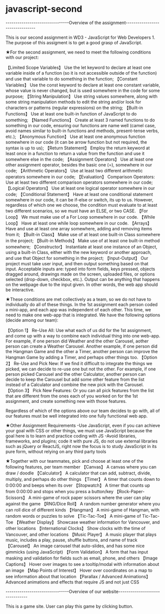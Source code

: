 # javascript-second

--------------------------------Overview of the assignment--------------------------------

This is our second assignment in WD3 - JavaScript for Web Developers 1.
The purpose of this assigment is to get a good grasp of JavaScript.

★For the second assignment, we need to meet the following conditions with our project:
 
 【Limited Scope Variables】
 Use the let keyword to declare at least one variable inside of a function (so it is not accessible outside of the function) and use that variable to do something in the function;
 【Constant Variables】 
 Use the const keyword to declare at least one constant variable, whose value is never changed, but is used somewhere in the code for some purpose;
 【String Manipulation】 
 Use string values somewhere, along with some string manipulation methods to edit the string and/or look for characters or patterns (regular expressions) on the string;
 【Built-in Functions】
  Use at least one built-in function of JavaScript to do something;
 【Named Functions】 
 Create at least 3 named functions to do something in our code, ensuring our functions are name well (camel case, avoid names similar to built-in functions and methods, present-tense verbs, etc.);
 【Anonymous Function】 
 Use at least one anonymous function somewhere in our code (it can be arrow function but not required, the syntax is up to us);
 【Return Statement】 
 Employ the return keyword at least once in a function to return a value from the function and use it somewhere else in the code;
 【Assignment Operators】 
 Use at least one other assignment operator, besides the basic one (=), somewhere in our code;
 【Arithmetic Operators】 
 Use at least two different arithmetic operators somewhere in our code;
 【Evaluation】 
 Comparison Operators: Use at least two different comparison operators somewhere in our code;
 【Logical Operators】 
 Use at least one logical operator somewhere in our code;
 【Conditional Statement】 
 Have at least one conditional statement somewhere in our code, it can be if-else or switch, its up to us. However, regardless of which one we choose, the condition must evaluate to at least two different scenarios, so we must have an ELSE, or two CASE. 
 【For Loop】 
 We must make use of a For Loop somewhere in our code.
 【While Loop】 
 Have at least one while loop somewhere in our code.
 【Arrays】 
 Have and use at least one array somewhere, adding and removing items from it;
 【Built-in Class】 
 Make use of at least one built-in Class somewhere in the project;
 【Built-in Methods】 
 Make use of at least one built-in method somewhere;
 【Constructor】 
 Instantiate at least one instance of an Object, using a built-in Class, either with the new keyword or another approach, and use that Object for something in the project;
 【Input-Output】 
 Our project must take user input, and then output something based on that input. Acceptable inputs are: typed into form fields, keys pressed, objects dragged around, drawings made on the screen, uploaded files, or options selected (drop-down, checkbox, etc.). Output can be anything that happens on the webpage due to the input given. In other words, the web app should be interactive.

★These conditions are met collectively as a team, so we do not have to individually do all of these things. In the 1st assignment each person coded a mini-app, and each app was independent of each other. This time, we need to make one web-app that is integrated. We have the following options (decide among our team):

 【Option 1】
 Re-Use All: Use what each of us did for the 1st assignment, and come up with a way to combine each individual thing into one web-app. For example, if one person did Weather and the other Carousel, aother person can create a Weather Carousel. Another example, if one person did the Hangman Game and the other a Timer, another person can improve the Hangman Game by adding a Timer, and perhaps other things too.
 【Option 2】 
 Re-Use and Pick New: If we find it difficult to integrate the things we picked, we can decide to re-use one but not the other. For example, if one person picked Carousel and the other Calculator, another person can decide to keep the Carousel but add some other feature from the list instead of a Calculator and combine the new pick with the Carousel.
 【Option 3】 
 Pick New Features: Or you can all pick features from the list that are different from the ones each of you worked on for the 1st assignment, and create something new with those features.

Regardless of which of the options above our team decides to go with, all of our features must be well integrated into one fully functional web app. 

★Other Assignment Requirements
 -Use JavaScript, even if you can achieve your goal with CSS or other things, we must use JavaScript because the goal here is to learn and practice coding with JS
 -Avoid libraries, frameworks, and plugins; code it with pure JS, do not use external libraries such as jQuery or ReactJS, right now the focus is to study JavaScript in its pure form, without relying on any third party tools

★Together with our teammates, pick and choose at least one of the following features, per team member
 【Canvas】 A canvas where you can draw / doodle
 【Calculator】 A calculator that can add, subtract, divide, multiply, and perhaps do other things
 【Timer】 A timer that counts down to 0:00:00 and beeps when its over
 【Stopwatch】 A timer that counts up from 0:00:00 and stops when you press a button/key
 【Rock-Paper-Scissors】 A mini-game of rock paper scissors where the user can play against the game
 【RNG/Dice Roll】 A random number generator where you can roll dice of different kinds
 【Hangman】 A mini-game of Hangman, with random words or puzzles to solve
 【Tic-Tac-Toe】 A mini-game of Tic-Tac-Toe
 【Weather Display】 Showcase weather information for Vancouver, and other locations
 【International Clocks】 Show clocks with the time of Vancouver, and other locations
 【Music Player】 A music player that plays music, includes a play, pause, shuffle buttons, and name of track
 【Carousel】 An image carousel that auto-slides, and has some nice gimmicks (using JavaScript)
 【Form Validation】 A form that has input masking and validation for fields such as email, phone, and others
 【Image Captions】 Hover over images to see a tooltip/modal with information about an image
 【Map Points of Interest】 Hover over coordinates on a map to see information about that location
 【Parallax / Advanced Animations】 Advanced animations and effects that require JS and not just CSS



--------------------------------Overview of our website--------------------------------

This is a game site. User can play this game by clicking button.

